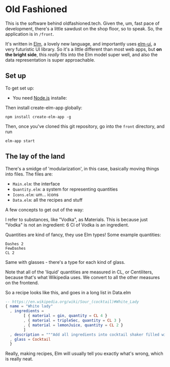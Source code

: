 # Old Fashioned

This is the software behind oldfashioned.tech. Given the, um, fast pace of development, there's
a little sawdust on the shop floor, so to speak. So, the application is in `/front`.

It's written in [Elm](https://elm-lang.org/), a lovely new language, and importantly uses [elm-ui](https://github.com/mdgriffith/elm-ui),
a very futuristic UI library. So it's a little different than most web apps, but **on the bright side**,
this _really_ fits into the Elm model super well, and also the data representation is super approachable.

## Set up

To get set up:

- You need [Node.js](https://nodejs.org/en/) installe:

Then install create-elm-app globally:

```
npm install create-elm-app -g
```

Then, once you've cloned this git repository, go into the `front` directory, and run

```
elm-app start
```

## The lay of the land

There's a smidge of 'modularization', in this case, basically moving things into files. The files are:

- `Main.elm`: the interface
- `Quantity.elm`: a system for representing quantities
- `Icons.elm`: um… icons
- `Data.elm`: all the recipes and stuff

A few concepts to get out of the way:

I refer to substances, like "Vodka", as Materials. This is because just "Vodka" is not an ingredient:
  6 Cl of Vodka is an ingredient.

Quantities are kind of fancy, they use Elm types! Some example quantities:

```
Dashes 2
FewDashes
CL 2
```

Same with glasses - there's a type for each kind of glass.

Note that all of the 'liquid' quantities are measured in CL, or Centiliters, because that's what
Wikipedia uses. We convert to all the other measures on the frontend.

So a recipe looks like this, and goes in a long list in Data.elm

```elm
-- https://en.wikipedia.org/wiki/Sour_(cocktail)#White_Lady
{ name = "White lady"
  , ingredients =
        [ { material = gin, quantity = CL 4 }
        , { material = tripleSec, quantity = CL 3 }
        , { material = lemonJuice, quantity = CL 2 }
        ]
  , description = """Add all ingredients into cocktail shaker filled with ice. Shake well and strain into large cocktail glass."""
  , glass = Cocktail
  }
```

Really, making recipes, Elm will usually tell you exactly what's wrong, which is really neat.
